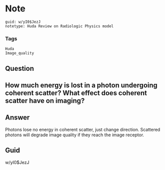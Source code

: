 # Note
```
guid: w/yI0$JezJ
notetype: Huda Review on Radiologic Physics model
```

### Tags
```
Huda
Image_quality
```

## Question
<h2>How much energy is lost in a photon undergoing coherent scatter? What effect does coherent scatter have on imaging?</h2>

## Answer
<section>
<p>Photons lose no energy in coherent scatter, just change direction. Scattered photons will degrade image quality if they reach the image receptor.</p>


</section>

## Guid
w/yI0$JezJ
